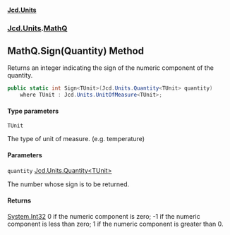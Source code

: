 #### [Jcd.Units](index 'index')
### [Jcd.Units](Jcd.Units 'Jcd.Units').[MathQ](MathQ 'Jcd.Units.MathQ')

## MathQ.Sign<TUnit>(Quantity<TUnit>) Method

Returns an integer indicating the sign of the numeric component of the quantity.

```csharp
public static int Sign<TUnit>(Jcd.Units.Quantity<TUnit> quantity)
    where TUnit : Jcd.Units.UnitOfMeasure<TUnit>;
```
#### Type parameters

<a name='Jcd.Units.MathQ.Sign_TUnit_(Jcd.Units.Quantity_TUnit_).TUnit'></a>

`TUnit`

The type of unit of measure. (e.g. temperature)
#### Parameters

<a name='Jcd.Units.MathQ.Sign_TUnit_(Jcd.Units.Quantity_TUnit_).quantity'></a>

`quantity` [Jcd.Units.Quantity&lt;](Quantity_TUnit_ 'Jcd.Units.Quantity<TUnit>')[TUnit](MathQ.Sign.gi9qg24b9Dvhot5NeIy/7w#Jcd.Units.MathQ.Sign_TUnit_(Jcd.Units.Quantity_TUnit_).TUnit 'Jcd.Units.MathQ.Sign<TUnit>(Jcd.Units.Quantity<TUnit>).TUnit')[&gt;](Quantity_TUnit_ 'Jcd.Units.Quantity<TUnit>')

The number whose sign is to be returned.

#### Returns
[System.Int32](https://docs.microsoft.com/en-us/dotnet/api/System.Int32 'System.Int32')
0 if the numeric component is zero; -1 if the numeric component is less than zero; 1 if the numeric component
is greater than 0.